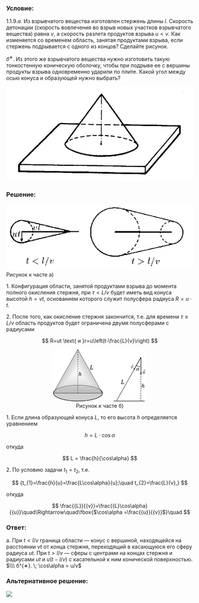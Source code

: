 ###  Условие:

$1.1.9. а.$ Из взрывчатого вещества изготовлен стержень длины $l$. Скорость детонации (скорость вовлечения во взрыв новых участков взрывчатого вещества) равна $v$, а скорость разлета продуктов взрыва $u < v$. Как изменяется со временем область, занятая продуктами взрыва, если стержень подрывается с одного из концов? Сделайте рисунок.

$б^{∗}$. Из этого же взрывчатого вещества нужно изготовить такую тонкостенную коническую оболочку, чтобы при подрыве ее с вершины продукты взрыва одновременно ударили по плите. Какой угол между осью конуса и образующей нужно выбрать?

![ К задаче 1.1.9 |799x405, 42%](../../img/1.1.9/statement.png)

###  Решение:

![ Рисунок к часте а) |563x198, 51%](../../img/1.1.9/solution.png)  Рисунок к часте а)

1\. Конфигурация области, занятой продуктами взрыва до момента полного окисления стержня, при $\tau < L/v$ будет иметь вид конуса высотой $h = vt$, основанием которого служит полусфера радиуса $R = u \cdot t$.

2\. После того, как окисление стержня закончится, т.е. для времени $\tau\geq L/v$ область продуктов будет ограничена двумя полусферами с радиусами

$$
R=ut \text{ и }r=u\left(t-\frac{L}{v}\right)
$$

<center style="margin-top: 5px; margin-bottom: 5px;">
<figure>
<img src="..\..\img\1.1.9\1.1.9(b).png"
loading="lazy" alt=" Рисунок к часте б) "
width="252px"
style="width: min(252px, 100vw);" />
<figcaption> Рисунок к часте б) </figcaption>
</figure>
</center>

1\. Если длина образующей конуса $L$, то его высота $h$ определяется уравнением

$$
h = L \cdot \cos\alpha
$$

откуда

$$
L = \frac{h}{\cos\alpha}
$$

2\. По условию задачи $t_1=t_2$, т.е.

$$
{t_{1}=\frac{h}{u}=\frac{L\cos\alpha}{u};\quad t_{2}=\frac{L}{v},}
$$

откуда

$$
\frac{{L}}{{v}}=\frac{{L}\cos\alpha}{{u}}\quad\Rightarrow\quad\fbox{$\cos\alpha =\frac{{u}}{{v}}$}\quad
$$

###  Ответ:

а. При $t < l/v$ граница области — конус с вершиной, находящейся на расстоянии $vt$ от конца стержня, переходящий в касающуюся его сферу радиуса $ut$. При $t > l/v$ — сферы с центрами на концах стержня и радиусами $ut$ и $u(t − l/v)$ с касательной к ним конической поверхностью. $\\\ б^{∗}. \; \cos\alpha = u/v$

###  Альтернативное решение:

![](https://www.youtube.com/embed/tx2qFsUvQNg)